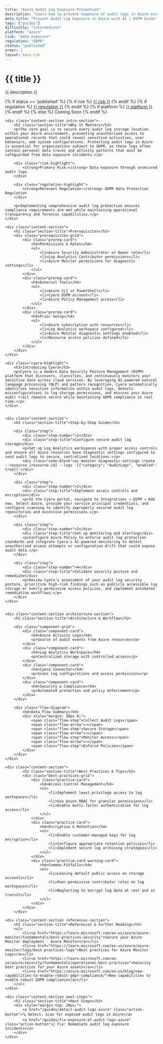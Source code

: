 ```yaml
---
title: "Azure Audit Log Exposure Prevention"
description: "Learn how to prevent exposure of audit logs in Azure environments. Follow step-by-step guidance for GDPR compliance and data protection."
meta_title: "Prevent Audit Log Exposure in Azure with AI | DSPM Guide"
tags: ["guides"]
difficulty: "intermediate"
platform: "azure"
risk: "data exposure"
regulation: "GDPR"
status: "published"
order: 1
layout: base.njk
---
```


<div class="container">
    <div class="header">
        <h1>{{ title }}</h1>
        <p>{{ description }}</p>
        <div class="guide-tags-container">
			<div class="guide-tags-wrapper">
		    {% if status == 'published' %}
		        {% if risk %}
		        <a href="/risk/{{ risk | downcase | replace: ' ', '-' }}/" class="guide-tag risk">{{ risk }}</a>
		        {% endif %}
		        {% if regulation %}
		        <a href="/regulation/{{ regulation | downcase | replace: ' ', '-' }}/" class="guide-tag regulation">{{ regulation }}</a>
		        {% endif %}
		        {% if platform %}
		        <a href="/platforms/{{ platform | downcase | replace: ' ', '-' }}/" class="guide-tag platform">{{ platform }}</a>
		        {% endif %}
		    {% else %}
		        <span class="guide-tag coming-soon">Coming Soon</span>
		    {% endif %}
		</div>
		</div>
    </div>

    <div class="content-section intro-section">
        <h2 class="section-title">Why It Matters</h2>
        <p>The core goal is to secure every audit log storage location within your Azure environment, preventing unauthorized access to operational records that could reveal sensitive activities, user behaviors, and system configurations. Protecting audit logs in Azure is essential for organizations subject to GDPR, as these logs often contain personal data traces and activity patterns that must be safeguarded from data exposure incidents.</p>
        
        <div class="risk-highlight">
            <strong>Primary Risk:</strong> Data exposure through unsecured audit logs
        </div>
        
        <div class="regulation-highlight">
            <strong>Relevant Regulation:</strong> GDPR Data Protection Regulation
        </div>
        
        <p>Implementing comprehensive audit log protection ensures compliance requirements are met while maintaining operational transparency and forensic capabilities.</p>
    </div>

    <div class="content-section">
        <h2 class="section-title">Prerequisites</h2>
        <div class="prerequisites-grid">
            <div class="prereq-card">
                <h4>Permissions & Roles</h4>
                <ul>
                    <li>Azure Security Administrator or Owner role</li>
                    <li>Log Analytics Contributor permissions</li>
                    <li>Azure Monitor permissions for diagnostic settings</li>
                </ul>
            </div>
            <div class="prereq-card">
                <h4>External Tools</h4>
                <ul>
                    <li>Azure CLI or PowerShell</li>
                    <li>Cyera DSPM account</li>
                    <li>Azure Policy Management access</li>
                </ul>
            </div>
            <div class="prereq-card">
                <h4>Prior Setup</h4>
                <ul>
                    <li>Azure subscription with resources</li>
                    <li>Log Analytics workspace configured</li>
                    <li>Azure Monitor diagnostic settings enabled</li>
                    <li>Resource access policies defined</li>
                </ul>
            </div>
        </div>
    </div>
	
    <div class="cyera-highlight">
        <h3>Introducing Cyera</h3>
        <p>Cyera is a modern Data Security Posture Management (DSPM) platform that discovers, classifies, and continuously monitors your sensitive data across cloud services. By leveraging AI-powered natural language processing (NLP) and pattern recognition, Cyera automatically identifies sensitive information within audit logs, detects misconfigurations in log storage permissions, and ensures your Azure audit trail remains secure while maintaining GDPR compliance in real time.</p>
    </div>
	

    <div class="content-section">
        <h2 class="section-title">Step-by-Step Guide</h2>
        
        <div class="step">
            <div class="step-number">1</div>
            <div class="step-title">Configure secure audit log storage</div>
            <p>Set up Log Analytics workspaces with proper access controls and ensure all Azure resources have diagnostic settings configured to send audit logs to secure, centralized locations.</p>
            <div class="code-block">az monitor diagnostic-settings create --resource [resource-id] --logs '[{"category": "AuditLogs", "enabled": true}]'</div>
        </div>

        <div class="step">
            <div class="step-number">2</div>
            <div class="step-title">Implement access controls and encryption</div>
            <p>In the Cyera portal, navigate to Integrations → DSPM → Add new. Select Azure, provide your service principal credentials, and configure scanning to identify improperly secured audit log repositories and excessive permissions.</p>
        </div>

        <div class="step">
            <div class="step-number">3</div>
            <div class="step-title">Set up monitoring and alerting</div>
            <p>Configure Azure Policy to enforce audit log protection standards and integrate Cyera's AI-powered monitoring to detect unauthorized access attempts or configuration drift that could expose audit data.</p>
        </div>

        <div class="step">
            <div class="step-number">4</div>
            <div class="step-title">Validate security posture and remediate</div>
            <p>Review Cyera's assessment of your audit log security posture, prioritize high-risk findings such as publicly accessible log storage or overly permissive access policies, and implement automated remediation workflows.</p>
        </div>
    </div>


    <div class="content-section architecture-section">
        <h2 class="section-title">Architecture & Workflow</h2>
        
        <div class="component-grid">
            <div class="component-card">
                <h4>Azure Activity Logs</h4>
                <p>Source of audit events from Azure resources</p>
            </div>
            <div class="component-card">
                <h4>Log Analytics Workspace</h4>
                <p>Centralized storage with controlled access</p>
            </div>
            <div class="component-card">
                <h4>Cyera Connector</h4>
                <p>Scans log configurations and access permissions</p>
            </div>
            <div class="component-card">
                <h4>Security & Compliance</h4>
                <p>Automated protection and policy enforcement</p>
            </div>
        </div>

        <div class="flow-diagram">
            <h4>Data Flow Summary</h4>
            <div style="margin: 20px 0;">
                <span class="flow-step">Collect Audit Logs</span>
                <span class="flow-arrow">→</span>
                <span class="flow-step">Secure Storage</span>
                <span class="flow-arrow">→</span>
                <span class="flow-step">Monitor Access</span>
                <span class="flow-arrow">→</span>
                <span class="flow-step">Enforce Policies</span>
            </div>
        </div>
    </div>

	<div class="content-section">
	        <h2 class="section-title">Best Practices & Tips</h2>
	        <div class="best-practices-grid">
	            <div class="practice-card">
	                <h4>Access Control Management</h4>
	                <ul>
	                    <li>Implement least-privilege access to log workspaces</li>
	                    <li>Use Azure RBAC for granular permissions</li>
	                    <li>Enable multi-factor authentication for log access</li>
	                </ul>
	            </div>
	            <div class="practice-card">
	                <h4>Encryption & Retention</h4>
	                <ul>
	                    <li>Enable customer-managed keys for log encryption</li>
	                    <li>Configure appropriate retention policies</li>
	                    <li>Implement secure log archiving strategies</li>
	                </ul>
	            </div>
	            <div class="practice-card warning-card">
	                <h4>Common Pitfalls</h4>
	                <ul>
	                    <li>Leaving default public access on storage accounts</li>
	                    <li>Over-permissive contributor roles on log workspaces</li>
	                    <li>Neglecting to encrypt log data at rest and in transit</li>
	                </ul>
	            </div>
	        </div>
	    </div>

    <div class="content-section references-section">
        <h2 class="section-title">References & Further Reading</h2>
        <ul>
            <li><a href="https://learn.microsoft.com/en-us/azure/azure-monitor/fundamentals/best-practices-security">Secure your Azure Monitor deployment - Azure Monitor</a></li>
            <li><a href="https://learn.microsoft.com/en-us/azure/azure-monitor/logs/best-practices-logs">Best practices for Azure Monitor Logs</a></li>
            <li><a href="https://learn.microsoft.com/en-us/azure/security/fundamentals/operational-best-practices">Security best practices for your Azure assets</a></li>
            <li><a href="https://azure.microsoft.com/en-us/blog/new-capabilities-to-enable-robust-gdpr-compliance/">New capabilities to enable robust GDPR compliance</a></li>
        </ul>
    </div>

    <div class="content-section next-steps">
        <h2 class="section-title">Next Steps</h2>
        <div style="margin-top: 20px;">
            <a href="/guides/detect-audit-logs-azure" class="action-button">🔍 Detect: Scan for exposed audit logs in Azure</a>
            <a href="/guides/fix-exposure-of-audit-logs-azure" class="action-button">🔧 Fix: Remediate audit log exposure incidents</a>
        </div>
    </div>
</div>